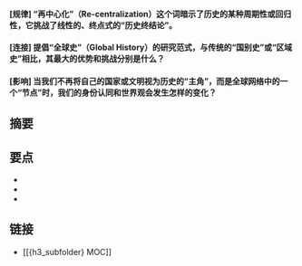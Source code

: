 #### [规律] “再中心化”（Re-centralization）这个词暗示了历史的某种周期性或回归性，它挑战了线性的、终点式的“历史终结论”。


#### [连接] 提倡“全球史”（Global History）的研究范式，与传统的“国别史”或“区域史”相比，其最大的优势和挑战分别是什么？


#### [影响] 当我们不再将自己的国家或文明视为历史的“主角”，而是全球网络中的一个“节点”时，我们的身份认同和世界观会发生怎样的变化？


## 摘要


## 要点

- 
- 
- 

## 链接

- [[{h3_subfolder} MOC]]
